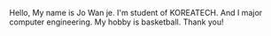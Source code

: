 Hello, My name is Jo Wan je.
I'm student of KOREATECH. And I major computer engineering.
My hobby is basketball.
Thank you!
